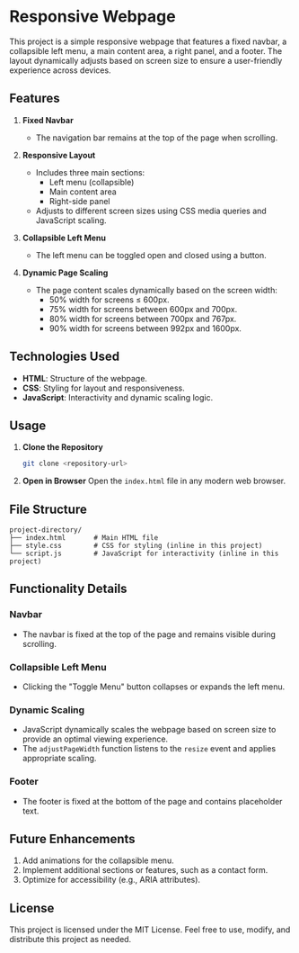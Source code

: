 # Responsive Webpage

This project is a simple responsive webpage that features a fixed navbar, a collapsible left menu, a main content area, a right panel, and a footer. The layout dynamically adjusts based on screen size to ensure a user-friendly experience across devices.

## Features

1. **Fixed Navbar**
   - The navigation bar remains at the top of the page when scrolling.

2. **Responsive Layout**
   - Includes three main sections:
     - Left menu (collapsible)
     - Main content area
     - Right-side panel
   - Adjusts to different screen sizes using CSS media queries and JavaScript scaling.

3. **Collapsible Left Menu**
   - The left menu can be toggled open and closed using a button.

4. **Dynamic Page Scaling**
   - The page content scales dynamically based on the screen width:
     - 50% width for screens ≤ 600px.
     - 75% width for screens between 600px and 700px.
     - 80% width for screens between 700px and 767px.
     - 90% width for screens between 992px and 1600px.

## Technologies Used

- **HTML**: Structure of the webpage.
- **CSS**: Styling for layout and responsiveness.
- **JavaScript**: Interactivity and dynamic scaling logic.

## Usage

1. **Clone the Repository**
   ```bash
   git clone <repository-url>
   ```

2. **Open in Browser**
   Open the `index.html` file in any modern web browser.

## File Structure

```
project-directory/
├── index.html       # Main HTML file
├── style.css        # CSS for styling (inline in this project)
└── script.js        # JavaScript for interactivity (inline in this project)
```

## Functionality Details

### Navbar
- The navbar is fixed at the top of the page and remains visible during scrolling.

### Collapsible Left Menu
- Clicking the "Toggle Menu" button collapses or expands the left menu.

### Dynamic Scaling
- JavaScript dynamically scales the webpage based on screen size to provide an optimal viewing experience.
- The `adjustPageWidth` function listens to the `resize` event and applies appropriate scaling.

### Footer
- The footer is fixed at the bottom of the page and contains placeholder text.

## Future Enhancements

1. Add animations for the collapsible menu.
2. Implement additional sections or features, such as a contact form.
3. Optimize for accessibility (e.g., ARIA attributes).

## License

This project is licensed under the MIT License. Feel free to use, modify, and distribute this project as needed.
